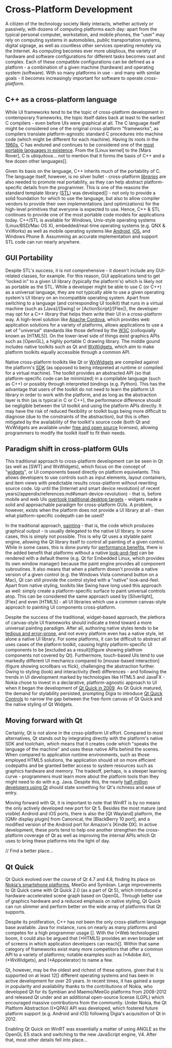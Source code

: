 # Cross-Platform Development

A citizen of the technology society likely interacts, whether actively or passively, with dozens of computing platforms each day: apart from the typical personal computer, workstation, and mobile phones, the "user" may rely on computing systems in automobiles, public transportation systems, digital signage, as well as countless other services operating remotely via the Internet. As computing becomes ever more ubiqitous, the variety of hardware and software configurations for different tasks becomes vast and complex. Each of these compatible configurations can be defined as a platform - a combination of a given machine (hardware) and operating system (software). With so many platforms in use - and many with similar goals - it becomes increasingly important for software to operate _cross-platform_.

## C++ as a cross-platform language
While UI frameworks tend to be the topic of cross-platform development in contemporary frameworks, the topic itself dates back at least to the earliest C compilers - even before UIs were graphical at all. The C language itself might be considered one of the original cross-platform "frameworks", as compilers translate platform-agnostic standard C procedures into machine code (which might be different for each machine). Having its roots in the [1960s](/appendix/references.md#c-history), C has endured and continues to be considered one of the [most portable languages in existence](/appendix/references.md#c-history). From the [Linux kernel] to the [Mars Rover], C is ubiquitous... not to mention that it forms the basis of C++ and a few dozen other languages[].

Given its basis on the language, C++ inherits much of the portability of C. The language itself, however, is no silver bullet - cross-platform [_libraries_](/appendix/terms.md#software-libary) are also needed to promote real portability, as they can help abstract platform-specific details from the programmer. This is one of the reasons the standard template library ([STL](/appendix/terms.md#stl)) was developed[] - not only to provide a solid foundation for which to use the language, but also to allow compiler vendors to provide their own implementations (and optimizations) for the high-level primitives that everyone is expected to use. Hence, C++ & STL continues to provide one of the most portable code models for applications today. C++/STL is available for Windows, Unix-style operating systems (Linux/BSD/Mac OS X), embedded/real-time operating systems (e.g. QNX & VxWorks) as well as mobile operating systems like [Android](/appendix/terms.md#android), [iOS](/appendix/terms.md#ios), and Windows Phone 8. Assumming an accurate implementation and support STL code can run nearly anywhere.

## GUI Portability
Despite STL's success, it is not comprehensive - it doesn't include any GUI-related classes, for example. For this reason, GUI applications tend to get "locked in" to a given UI library (typically the platform's) which is likely not as portable as the STL. While a developer might be able to use C (or C++) as a universal language, they are not typically able to use a given operating system's UI library on an incompatible operating system. Apart from switching to a language (and corresponding UI toolkit) that runs in a virtual machine (such as [Java]/[Swing] or [ActionScript]/[Flex]), the developer may opt for a C++ library that helps them write their UI in a cross-platform way. A high-level solution like [Apache Cordova](/appendix/terms.md#apache-cordova), which provides web application solutions for a variety of platforms, allows applications to use a set of "universal" standards like those defined by the [W3C](/appendix/terms.md#w3c) (colloquially known as [HTML5]). On the lower-level side of things exist graphics APIs such as [OpenGL], a highly portable C drawing library. The middle gound includes native toolkits such as Qt and [WxWidgets](/appendix/terms.md#wxwidgets), which aim to make platform toolkits equally accessible through a common API.

Native cross-platform toolkits like Qt or [WxWidgets](/appendix/terms.md#wxwidgets) are compiled against the platform's [SDK](/appendix/terms.md#sdk) (as opposed to being intepreted at runtime or compiled for a virtual machine). The toolkit provides an abstracted API (so that platform-specific code can be minimized) in a compilable language (such as C++) or possibly through interpreted bindings (e.g. Python). This has the advantage that users of the toolkit do not need to learn the platform UI library in order to work with the platform, and as long as the abstraction layer is thin (as is typical in C or C++), the performance difference should be negligible between the UI toolkit and using the platform APIs directly. It may have the risk of reduced flexibility or toolkit bugs being more difficult to diagnose (due to the constraints of the abstraction), but this is often mitigated by the availability of the toolkit's source code (both Qt and WxWidgets are available under [free and open source](/appendix/terms.md#foss) licenses), allowing programmers to modify the toolkit itself to fit their needs.

## Paradigm shift in cross-platform GUIs
This traditional approach to cross-platform development can be seen in Qt (as well as [SWT] and WxWidgets), which focus on the concept of "[widgets](/appendix/terms.md#widgets)", or UI components based directly on platform equivelants. This allows developers to use controls such as input elements, layout containers, and item views with predictable results cross-platform without rewriting source code. Up until the [Internet and smart device revolution] of recent years(/appendix/references.md#smart-device-revolution) - that is, before mobile and web UIs [overtook traditional desktop targets](/appendix/references.md#code-stats) - widgets made a solid and approachable paradigm for cross-platform GUIs. A problem, however, exists when the platform does not provide a UI library at all - then what platform-specific codepath can be used?

In the traditional approach, [painting](/appendix/terms.md#painting) - that is, the code which produces graphical output - is usually delegated to the native UI library. In some cases, this is simply not possible. This is why Qt uses a stylable paint engine, allowing the Qt library itself to control all painting of a given control. While in some cases, this is done purely for [performance benefits](/appendix/references.md#alien-widgets), there is the added benefit that platforms without a native [look-and-feel](/appendix/terms.md#look-and-feel) can be rendered with a default theme (e.g. Qt for Embedded Linux, which provides its own window manager) because the paint engine provides all component subroutines. It also means that when a platform doesn't provide a native version of a given control (e.g. the Windows Vista command button on a Mac), Qt can still provide the control styled with a "native" look-and-feel. Apart from native styling, toolkits like Swing have long used this approach as well: simply create a platform-specific surface to paint universal controls atop. This can be considered the same approach used by [Silverlight], [Flex] and even [HTML5] - all UI libraries which use a common canvas-style approach to painting UI components cross-platform.

Despite the success of the traditional, widget-based approach, the plethora of canvas-style UI frameworks should indicate a trend toward a more universal painting paradigm. After all, authoring native styles tends to be [tedious and error-prone](/appendix/references.md#style), and not every platform even has a native style, let alone a native UI library. For some platforms, it can be difficult to abstract all uses cases of the platform toolkit, causing highly platform-specific UI components to be [excluded as a result](figure showing platfrom components not covered by Qt). Furthermore, touch-based UIs tend to use markedly different UI mechanics compared to [mouse-based interaction](figure showing scrollbars vs flick), challenging the abstraction further. Owing to styling (look) and interactivity (feel) differences - and following the trends in UI development marked by technologies like HTML5 and JavaFX - Nokia chose to invest in a declarative, platform-agnostic approach to UI when it began the development of [Qt Quick in 2009](/appendix/terms.md#qt-quick). As Qt Quick matured, the demand for stylability persisted, prompting Digia to introduce [Qt Quick Controls](/appendix/terms.md#qt-quick-controls) to narrow the gap between the free-form canvas of Qt Quick and the native styling of Qt Widgets.

## Moving forward with Qt
Certainly, Qt is not alone in the cross-platform UI effort. Compared to most alternatives, Qt stands out by integrating directly with the platform's native SDK and toolchain, which means that it creates code which "speaks the language of the machine" and uses these native APIs behind the scenes. When compared to application runtime environments, such as those employed HTML5 solutions, the application should sit on more efficient codepaths and be granted better access to system resources such as graphics hardware and memory. The tradeoff, perhaps, is a steeper learning curve - programmers must learn more about the platform tools than they might need to do with e.g. Java. Despite this, the nearly [half-million developers using Qt](/appendix/references.md#qt-stats) should state something for Qt's richness and ease of entry.

Moving forward with Qt, it is important to note that WinRT is by no means the only actively developed new port for Qt 5. Besides the most mature (and visible) Android and iOS ports, there is also the [Qt Wayland] platform, the [QMir display plugin] from Canonical, the [BlackBerry 10 port], and a modified version of the Android port for Amazon's [Kindle DX]. In active development, these ports tend to help one another strengthen the cross-platform coverage of Qt as well as improving the internal APIs which Qt uses to bring these platforms into the light of day.

// Find a better place...
## Qt Quick
Qt Quick evolved over the course of Qt 4.7 and 4.8, finding its place on [Nokia's smartphone platforms](/appendix/references.md#meego), MeeGo and Symbian. Large improvements to Qt Quick came with Qt Quick 2.0 (as a part of Qt 5), which introduced a hardware-accelerated scene graph based on OpenGL. Through better use of graphics hardware and a reduced emphasis on native styling, Qt Quick can run slimmer and perform better on the wide array of platforms that Qt supports.

Despite its proliferation, C++ has not been the only cross-platform language base available. Java for instance, runs on nearly as many platforms and competes for a high programmer usage []. With the (*Web technologies) boom, it could also be argued that (*HTML5) provides an even broader set of screens in which application developers can reach[]. Within that same category of frameworks exist many more competitors that offer a common API to a variety of platforms; notable examples such as (*Adobe Air), (*WxWidgets), and (*Appcelerator) to name a few.

Qt, however, may be the oldest and richest of these options, given that it is supported on at least 12[] different operating systems and has been in active development for over 20 years. In recent times, it has gained a surge in popularity and availability thanks to the contributions of Nokia, who developed Qt for its Symbian and Maemo/MeeGo platforms from 2008-2012 and released Qt under and an additional open-source license (LGPL) which encouraged massive contributions from the community. Under Nokia, the Qt Platform Abstraction ((*QPA)) API was developed, which fostered future platform support (e.g. Android and iOS) following Digia's acquisition of Qt in 2012.

Enabling Qt Quick on WinRT was essentially a matter of using ANGLE as the OpenGL ES stack and switching to the new JavaScript engine, V4. After that, most other details fell into place...
